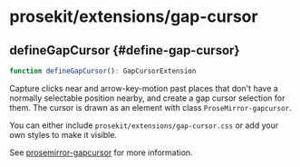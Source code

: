# prosekit/extensions/gap-cursor

## defineGapCursor {#define-gap-cursor}

```ts
function defineGapCursor(): GapCursorExtension
```

Capture clicks near and arrow-key-motion past places that don't have a
normally selectable position nearby, and create a gap cursor selection for
them. The cursor is drawn as an element with class `ProseMirror-gapcursor`.

You can either include `prosekit/extensions/gap-cursor.css` or add your own
styles to make it visible.

See
[prosemirror-gapcursor](https://github.com/ProseMirror/prosemirror-gapcursor)
for more information.
